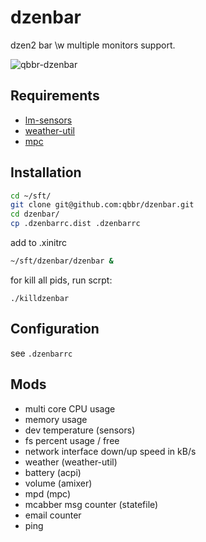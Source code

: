 dzenbar
=======

dzen2 bar \w multiple monitors support.

![qbbr-dzenbar](https://i.imgur.com/QQZwleh.png)

Requirements
------------

 * [lm-sensors](https://github.com/groeck/lm-sensors)
 * [weather-util](http://fungi.yuggoth.org/weather/)
 * [mpc](https://www.musicpd.org/clients/mpc/)

Installation
------------

```bash
cd ~/sft/
git clone git@github.com:qbbr/dzenbar.git
cd dzenbar/
cp .dzenbarrc.dist .dzenbarrc
```

add to .xinitrc

```bash
~/sft/dzenbar/dzenbar &
```

for kill all pids, run scrpt:

```
./killdzenbar
```

Configuration
-------------

see `.dzenbarrc`

Mods
----

 * multi core CPU usage
 * memory usage
 * dev temperature (sensors)
 * fs percent usage / free
 * network interface down/up speed in kB/s
 * weather (weather-util)
 * battery (acpi)
 * volume (amixer)
 * mpd (mpc)
 * mcabber msg counter (statefile)
 * email counter
 * ping
